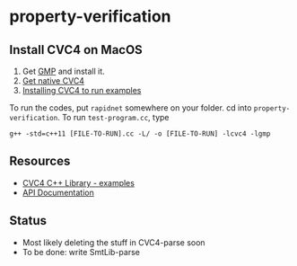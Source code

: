 property-verification
=====================
     
Install CVC4 on MacOS
---------------------

1. Get [GMP](https://gmplib.org/) and install it. 
2. [Get native CVC4](http://cvc4.cs.nyu.edu/downloads/)
2. [Installing CVC4 to run examples](http://cvc4.cs.nyu.edu/wiki/Building_CVC4_from_source)

To run the codes, put `rapidnet` somewhere on your folder. cd into `property-verification`. To run `test-program.cc`, type

    g++ -std=c++11 [FILE-TO-RUN].cc -L/ -o [FILE-TO-RUN] -lcvc4 -lgmp
   
    
Resources
---------
* [CVC4 C++ Library - examples](http://church.cims.nyu.edu/wiki/Tutorials#linear_arith)
* [API Documentation](http://cvc4.cs.nyu.edu/doc/index.html)

Status
------------
* Most likely deleting the stuff in CVC4-parse soon
* To be done: write SmtLib-parse

